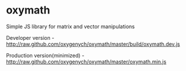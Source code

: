 oxymath
=======

Simple JS library for matrix and vector manipulations

Developer version - http://raw.github.com/oxygenych/oxymath/master/build/oxymath.dev.js

Production version(minimized) - http://raw.github.com/oxygenych/oxymath/master/oxymath.min.js
